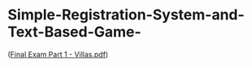 # Simple-Registration-System-and-Text-Based-Game-

([Final Exam Part 1 - Villas.pdf](https://github.com/dclsse/Simple-Registration-System-and-Text-Based-Game-/raw/main/Final%20Exam%20Part%201%20-%20Villas.pdf))
